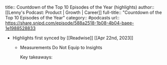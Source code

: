 title:: Countdown of the Top 10 Episodes of the Year (highlights)
author:: [[Lenny's Podcast: Product | Growth | Career]]
full-title:: "Countdown of the Top 10 Episodes of the Year"
category:: #podcasts
url:: https://share.snipd.com/episode/588a2518-1b08-4b04-baee-1e1988528833

- Highlights first synced by [[Readwise]] [[Apr 22nd, 2023]]
	- Measurements Do Not Equip to Insights
	  
	  Key takeaways: